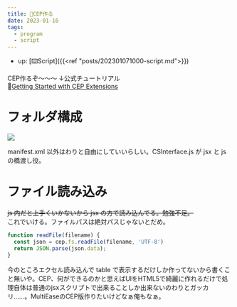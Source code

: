 ```yaml
---
title: 📝CEP作る
date: 2023-01-16
tags:
  - program
  - script
---
```


- up: [⌨️Script]({{<ref "posts/202301071000-script.md">}})

CEP作るぞ～～～ ↓公式チュートリアル    
📝[Getting Started with CEP Extensions](https://github.com/Adobe-CEP/Getting-Started-guides)  

# フォルダ構成
![](https://raw.githubusercontent.com/Adobe-CEP/Getting-Started-guides/master/.meta/readme-assets/extension-structure.png)  

manifest.xml 以外はわりと自由にしていいらしい。CSInterface.js が jsx と js の橋渡し役。  

# ファイル読み込み
~~js 内だと上手くいかないから jsx の方で読み込んでる。勉強不足。~~  
これでいける。ファイルパスは絶対パスじゃないとだめ。  
```javascript
function readFile(filename) {
  const json = cep.fs.readFile(filename, 'UTF-8')
  return JSON.parse(json.data);
}
```
  
今のところエクセル読み込んで table で表示するだけしか作ってないから書くこと無いや。CEP、何ができるのかと思えばUIをHTML5で綺麗に作れるだけで処理自体は普通のjsxスクリプトで出来ることしか出来ないのわりとガッカリ……。MultiEaseのCEP版作りたいけどなぁ俺もなぁ。
